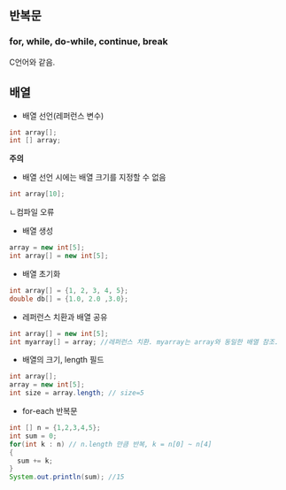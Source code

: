 ## 반복문
### for, while, do-while, continue, break
C언어와 같음.
## 배열
- 배열 선언(레퍼런스 변수)
```java
int array[];
int [] array;
```
**주의**
- 배열 선언 시에는 배열 크기를 지정할 수 없음
```java
int array[10];
```
ㄴ컴파일 오류
- 배열 생성
```java
array = new int[5];
int array[] = new int[5];
```
- 배열 초기화
```java
int array[] = {1, 2, 3, 4, 5};
double db[] = {1.0, 2.0 ,3.0};
```
- 레퍼런스 치환과 배열 공유
```java
int array[] = new int[5];
int myarray[] = array; //레퍼런스 치환. myarray는 array와 동일한 배열 참조. 
```
- 배열의 크기, length 필드
```java
int array[];
array = new int[5];
int size = array.length; // size=5
```
- for-each 반복문
```java
int [] n = {1,2,3,4,5};
int sum = 0;
for(int k : n) // n.length 만큼 반복, k = n[0] ~ n[4]
{
  sum += k;
}
System.out.println(sum); //15
```
